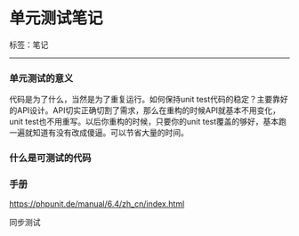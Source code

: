 # 单元测试笔记

标签：笔记

---

### 单元测试的意义

代码是为了什么，当然是为了重复运行。如何保持unit test代码的稳定？主要靠好的API设计。API切实正确切割了需求，那么在重构的时候API就基本不用变化，unit test也不用重写。以后你重构的时候，只要你的unit test覆盖的够好，基本跑一遍就知道有没有改成傻逼。可以节省大量的时间。

### 什么是可测试的代码

### 手册

https://phpunit.de/manual/6.4/zh_cn/index.html

同步测试


<!--stackedit_data:
eyJoaXN0b3J5IjpbMTM5NjI0NTE4N119
-->